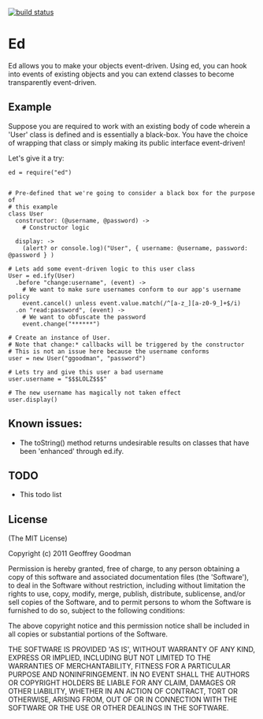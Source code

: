 [![build status](https://secure.travis-ci.org/ggoodman/ed.png)](http://travis-ci.org/ggoodman/ed)
# Ed

Ed allows you to make your objects event-driven. Using ed, you can hook into
events of existing objects and you can extend classes to become transparently
event-driven.

## Example

Suppose you are required to work with an existing body of code wherein a 'User'
class is defined and is essentially a black-box. You have the choice of wrapping
that class or simply making its public interface event-driven!

Let's give it a try:

```coffee-script
ed = require("ed")


# Pre-defined that we're going to consider a black box for the purpose of
# this example
class User
  constructor: (@username, @password) ->
    # Constructor logic

  display: ->
    (alert? or console.log)("User", { username: @username, password: @password } )

# Lets add some event-driven logic to this user class
User = ed.ify(User)
  .before "change:username", (event) ->
    # We want to make sure usernames conform to our app's username policy
    event.cancel() unless event.value.match(/^[a-z_][a-z0-9_]+$/i)
  .on "read:password", (event) ->
    # We want to obfuscate the password
    event.change("******")

# Create an instance of User.
# Note that change:* callbacks will be triggered by the constructor
# This is not an issue here because the username conforms
user = new User("ggoodman", "password")

# Lets try and give this user a bad username
user.username = "$$$LOLZ$$$"

# The new username has magically not taken effect
user.display()
```

## Known issues:
 * The toString() method returns undesirable results on classes that have been
   'enhanced' through ed.ify.

## TODO
 * This todo list

## License 

(The MIT License)

Copyright (c) 2011 Geoffrey Goodman

Permission is hereby granted, free of charge, to any person obtaining
a copy of this software and associated documentation files (the
'Software'), to deal in the Software without restriction, including
without limitation the rights to use, copy, modify, merge, publish,
distribute, sublicense, and/or sell copies of the Software, and to
permit persons to whom the Software is furnished to do so, subject to
the following conditions:

The above copyright notice and this permission notice shall be
included in all copies or substantial portions of the Software.

THE SOFTWARE IS PROVIDED 'AS IS', WITHOUT WARRANTY OF ANY KIND,
EXPRESS OR IMPLIED, INCLUDING BUT NOT LIMITED TO THE WARRANTIES OF
MERCHANTABILITY, FITNESS FOR A PARTICULAR PURPOSE AND NONINFRINGEMENT.
IN NO EVENT SHALL THE AUTHORS OR COPYRIGHT HOLDERS BE LIABLE FOR ANY
CLAIM, DAMAGES OR OTHER LIABILITY, WHETHER IN AN ACTION OF CONTRACT,
TORT OR OTHERWISE, ARISING FROM, OUT OF OR IN CONNECTION WITH THE
SOFTWARE OR THE USE OR OTHER DEALINGS IN THE SOFTWARE.